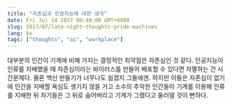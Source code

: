 ```yaml
---
title: "자존심과 인공지능에 대한 생각"
date: Fri Jul 14 2017 00:40:00 GMT+0900
slug: 2017/07/late-night-thoughts-pride-machines
lang: ko
tags: ["thoughts", "ai", "workplace"]
---
```


대부분의 인간이 기계에 비해 가지는 결정적인 취약점은 자존심인 것 같다. 인공지능이 인류를 지배했을 때 자존심이라는 바이러스를 만들어 배포할 수 있다면 자멸하는 건 시간문제다. 물론 백신 만들기가 너무나도 쉽겠지 그들에겐. 하지만 이들은 자존심이 없기에 인간을 지배할 욕심도 생기지 않을 거고 소수의 추악한 인간들이 기계를 이용해 인류를 지배한 뒤 자기들은 그 뒤로 숨어버리고 기계가 그랬다고 둘러댈 것이 뻔하다.
